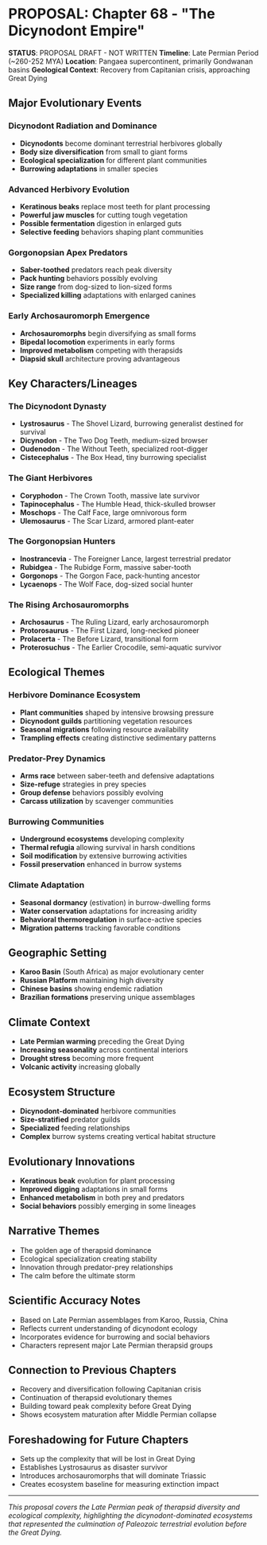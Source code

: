 # PROPOSAL: Chapter 68 - "The Dicynodont Empire"

**STATUS**: PROPOSAL DRAFT - NOT WRITTEN
**Timeline**: Late Permian Period (~260-252 MYA)
**Location**: Pangaea supercontinent, primarily Gondwanan basins
**Geological Context**: Recovery from Capitanian crisis, approaching Great Dying

## Major Evolutionary Events

### Dicynodont Radiation and Dominance
- **Dicynodonts** become dominant terrestrial herbivores globally
- **Body size diversification** from small to giant forms
- **Ecological specialization** for different plant communities
- **Burrowing adaptations** in smaller species

### Advanced Herbivory Evolution
- **Keratinous beaks** replace most teeth for plant processing
- **Powerful jaw muscles** for cutting tough vegetation
- **Possible fermentation** digestion in enlarged guts
- **Selective feeding** behaviors shaping plant communities

### Gorgonopsian Apex Predators
- **Saber-toothed** predators reach peak diversity
- **Pack hunting** behaviors possibly evolving
- **Size range** from dog-sized to lion-sized forms
- **Specialized killing** adaptations with enlarged canines

### Early Archosauromorph Emergence  
- **Archosauromorphs** begin diversifying as small forms
- **Bipedal locomotion** experiments in early forms
- **Improved metabolism** competing with therapsids
- **Diapsid skull** architecture proving advantageous

## Key Characters/Lineages

### The Dicynodont Dynasty
- **Lystrosaurus** - The Shovel Lizard, burrowing generalist destined for survival
- **Dicynodon** - The Two Dog Teeth, medium-sized browser
- **Oudenodon** - The Without Teeth, specialized root-digger
- **Cistecephalus** - The Box Head, tiny burrowing specialist

### The Giant Herbivores
- **Coryphodon** - The Crown Tooth, massive late survivor
- **Tapinocephalus** - The Humble Head, thick-skulled browser
- **Moschops** - The Calf Face, large omnivorous form
- **Ulemosaurus** - The Scar Lizard, armored plant-eater

### The Gorgonopsian Hunters
- **Inostrancevia** - The Foreigner Lance, largest terrestrial predator
- **Rubidgea** - The Rubidge Form, massive saber-tooth
- **Gorgonops** - The Gorgon Face, pack-hunting ancestor
- **Lycaenops** - The Wolf Face, dog-sized social hunter

### The Rising Archosauromorphs
- **Archosaurus** - The Ruling Lizard, early archosauromorph
- **Protorosaurus** - The First Lizard, long-necked pioneer
- **Prolacerta** - The Before Lizard, transitional form
- **Proterosuchus** - The Earlier Crocodile, semi-aquatic survivor

## Ecological Themes

### Herbivore Dominance Ecosystem
- **Plant communities** shaped by intensive browsing pressure
- **Dicynodont guilds** partitioning vegetation resources
- **Seasonal migrations** following resource availability
- **Trampling effects** creating distinctive sedimentary patterns

### Predator-Prey Dynamics
- **Arms race** between saber-teeth and defensive adaptations
- **Size-refuge** strategies in prey species
- **Group defense** behaviors possibly evolving
- **Carcass utilization** by scavenger communities

### Burrowing Communities
- **Underground ecosystems** developing complexity
- **Thermal refugia** allowing survival in harsh conditions  
- **Soil modification** by extensive burrowing activities
- **Fossil preservation** enhanced in burrow systems

### Climate Adaptation
- **Seasonal dormancy** (estivation) in burrow-dwelling forms
- **Water conservation** adaptations for increasing aridity
- **Behavioral thermoregulation** in surface-active species
- **Migration patterns** tracking favorable conditions

## Geographic Setting
- **Karoo Basin** (South Africa) as major evolutionary center
- **Russian Platform** maintaining high diversity
- **Chinese basins** showing endemic radiation
- **Brazilian formations** preserving unique assemblages

## Climate Context
- **Late Permian warming** preceding the Great Dying
- **Increasing seasonality** across continental interiors
- **Drought stress** becoming more frequent
- **Volcanic activity** increasing globally

## Ecosystem Structure
- **Dicynodont-dominated** herbivore communities
- **Size-stratified** predator guilds
- **Specialized** feeding relationships
- **Complex** burrow systems creating vertical habitat structure

## Evolutionary Innovations
- **Keratinous beak** evolution for plant processing
- **Improved digging** adaptations in small forms
- **Enhanced metabolism** in both prey and predators
- **Social behaviors** possibly emerging in some lineages

## Narrative Themes
- The golden age of therapsid dominance
- Ecological specialization creating stability
- Innovation through predator-prey relationships
- The calm before the ultimate storm

## Scientific Accuracy Notes
- Based on Late Permian assemblages from Karoo, Russia, China
- Reflects current understanding of dicynodont ecology
- Incorporates evidence for burrowing and social behaviors
- Characters represent major Late Permian therapsid groups

## Connection to Previous Chapters
- Recovery and diversification following Capitanian crisis
- Continuation of therapsid evolutionary themes
- Building toward peak complexity before Great Dying
- Shows ecosystem maturation after Middle Permian collapse

## Foreshadowing for Future Chapters
- Sets up the complexity that will be lost in Great Dying
- Establishes Lystrosaurus as disaster survivor
- Introduces archosauromorphs that will dominate Triassic
- Creates ecosystem baseline for measuring extinction impact

---
*This proposal covers the Late Permian peak of therapsid diversity and ecological complexity, highlighting the dicynodont-dominated ecosystems that represented the culmination of Paleozoic terrestrial evolution before the Great Dying.*